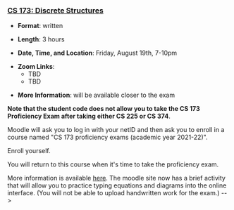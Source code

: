 <!---
Feel free to change this link if there is something more appropriate.
Do not change the anchor name.
-->

### <a name="CS173" class="anchor"></a>[CS 173: Discrete Structures](https://wiki.illinois.edu/wiki/display/cs173/Home)

* **Format**: written
<!--- -->
* **Length**: 3 hours
<!--- -->
* **Date, Time, and Location**:  Friday, August 19th, 7-10pm
<!--- -->
* **Zoom Links**: 
   * TBD
   * TBD

<!--- -->
* **More Information**: will be available closer to the exam

**Note that the student code does not allow you to take the CS 173 Proficiency Exam after taking either CS 225 or CS 374**.
<!---
#### Sign-Up Process

**WARNING:   these instructions are from last year, please check back for updates**

Please sign up by enrolling in the [proficiency moodle "course"](https://learn.illinois.edu/course/view.php?id=60633).
<!--- -->
Moodle will ask you to log in with your netID and then ask you to enroll in a
course named "CS 173 proficiency exams (academic year 2021-22)".
<!--- -->
Enroll yourself.
<!--- -->
You will return to this course when it's time to take the proficiency
exam.

More information is available [here](https://wiki.illinois.edu/wiki/display/cs173/Home).   The moodle site now has a brief activity that will allow you to practice typing equations and diagrams into the online interface.    (You will not be able to upload handwritten work for the exam.)
-->
